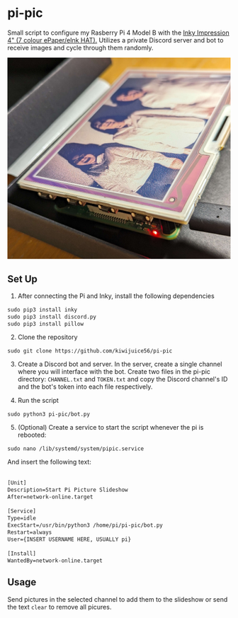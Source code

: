 # pi-pic
Small script to configure my Rasberry Pi 4 Model B with the [Inky Impression 4" (7 colour ePaper/eInk HAT).](https://shop.pimoroni.com/products/inky-impression-4?variant=39599238807635) Utilizes a private Discord server and bot to receive images and cycle through them randomly.

![Example image](example.jpeg "Example")

## Set Up 
1) After connecting the Pi and Inky, install the following dependencies
```
sudo pip3 install inky
sudo pip3 install discord.py
sudo pip3 install pillow
```

2) Clone the repository 
```
sudo git clone https://github.com/kiwijuice56/pi-pic
```

3) Create a Discord bot and server. In the server, create a single channel where you will interface with the bot. Create two files in the pi-pic directory: `CHANNEL.txt` and `TOKEN.txt` and copy the Discord channel's ID and the bot's token into each file respectively.

4) Run the script
```
sudo python3 pi-pic/bot.py
```

5) (Optional) Create a service to start the script whenever the pi is rebooted:
```
sudo nano /lib/systemd/system/pipic.service
```
And insert the following text:
```

[Unit]
Description=Start Pi Picture Slideshow
After=network-online.target

[Service]
Type=idle
ExecStart=/usr/bin/python3 /home/pi/pi-pic/bot.py
Restart=always
User={INSERT USERNAME HERE, USUALLY pi}

[Install]
WantedBy=network-online.target
```

## Usage
Send pictures in the selected channel to add them to the slideshow or send the text `clear` to remove all picures.